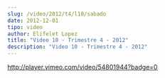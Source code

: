 ```yaml
---
slug: /video/2012/t4/l10/sabado
date: 2012-12-01
tipo: video
author: Elifelet Lopez
title: "Video 10 - Trimestre 4 - 2012"
description: "Video 10 - Trimestre 4 - 2012"
---
```


http://player.vimeo.com/video/54801944?badge=0
